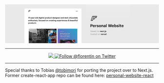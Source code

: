 [![banner](banner.jpg)](https://florentin.design)

---

<p align="center">
  <a href="https://florentin.design" target="_blank">
    <img src="https://img.shields.io/github/deployments/florentinw/florentin-next/production?label=deploy&logo=zeit&style=flat-square" />
  </a>
  <a href="https://twitter.com/florentin" target="_blank">
   <img alt="Follow @florentin on Twitter" src="https://img.shields.io/twitter/follow/florentin?color=blue&label=follow%20%40florentin&logo=twitter&logoColor=white&style=flat-square">
  </a>
</p>

---

Special thanks to Tobias [@tobimori](https://github.com/tobimori) for porting the project over to Next.js. Former create-react-app repo can be found here: [personal-website-react](https://github.com/florentinw/personal-website-react)
